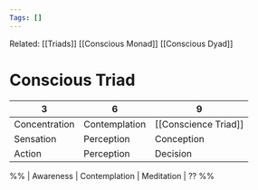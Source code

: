 ```yaml
---
Tags: []
---
```

Related: [[Triads]] [[Conscious Monad]] [[Conscious Dyad]]
# Conscious Triad

| 3 | 6 | 9 |
|---|---|---|
| Concentration | Contemplation | [[Conscience Triad]] |
| Sensation | Perception | Conception | 
| Action | Perception | Decision |



%%
| Awareness | Contemplation | Meditation | ??
%%
